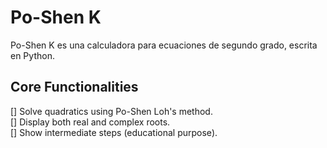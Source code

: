 # Po-Shen K
Po-Shen K es una calculadora para ecuaciones de segundo grado, escrita en Python.

## Core Functionalities
[] Solve quadratics using Po-Shen Loh's method. \
[] Display both real and complex roots. \
[] Show intermediate steps (educational purpose).
